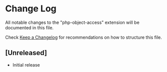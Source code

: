 # Change Log

All notable changes to the "php-object-access" extension will be documented in this file.

Check [Keep a Changelog](http://keepachangelog.com/) for recommendations on how to structure this file.

## [Unreleased]

- Initial release